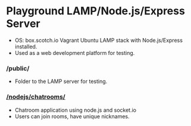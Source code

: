 Playground LAMP/Node.js/Express Server
=================

* OS: box.scotch.io Vagrant Ubuntu LAMP stack with Node.js/Express installed.
* Used as a web development platform for testing.

### /public/
* Folder to the LAMP server for testing.

### [/nodejs/chatrooms/](/nodejs/chatrooms/)
* Chatroom application using node.js and socket.io
* Users can join rooms, have unique nicknames.